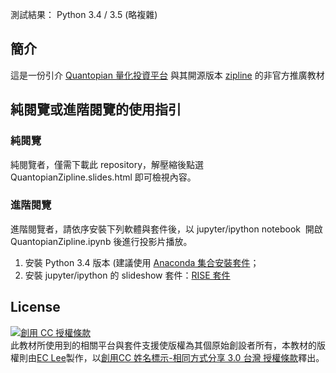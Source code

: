 <!-- title: Quantopian 與 zipline 推廣教材 -->
<!-- subtitle: 版本號：v1.0 -->

測試結果： Python 3.4 / 3.5 (略複雜)

## 簡介

這是一份引介 [Quantopian 量化投資平台](http://quantopian.com/) 與其開源版本 [zipline](https://github.com/quantopian/zipline/) 的非官方推廣教材
 
## 純閱覽或進階閱覽的使用指引

### 純閱覽

純閱覽者，僅需下載此 repository，解壓縮後點選 QuantopianZipline.slides.html 即可檢視內容。

### 進階閱覽

進階閱覽者，請依序安裝下列軟體與套件後，以 jupyter/ipython notebook  開啟 QuantopianZipline.ipynb 後進行投影片播放。

1. 安裝 Python 3.4 版本 (建議使用 [Anaconda 集合安裝套件](https://www.continuum.io/downloads)；
2. 安裝 jupyter/ipython 的 slideshow 套件：[RISE 套件](https://github.com/damianavila/RISE/)

## License

<a rel="license" href="http://creativecommons.org/licenses/by-sa/3.0/tw/"><img alt="創用 CC 授權條款" style="border-width:0" src="https://i.creativecommons.org/l/by-sa/3.0/tw/88x31.png" /></a><br /><span xmlns:dct="http://purl.org/dc/terms/" href="http://purl.org/dc/dcmitype/Text" property="dct:title" rel="dct:type">此教材所使用到的相關平台與套件支援使版權為其個原始創設者所有，本教材的版權則</span>由<a xmlns:cc="http://creativecommons.org/ns#" href="https://github.com/eclee/Quantopian/" property="cc:attributionName" rel="cc:attributionURL">EC Lee</a>製作，以<a rel="license" href="http://creativecommons.org/licenses/by-sa/3.0/tw/">創用CC 姓名標示-相同方式分享 3.0 台灣 授權條款</a>釋出。
